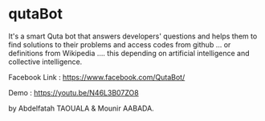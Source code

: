 


# qutaBot

It's a smart Quta bot that answers developers' questions and helps them to find solutions to their problems and access codes from github … or definitions from Wikipedia …. this depending on artificial intelligence and collective intelligence.       

Facebook Link : https://www.facebook.com/QutaBot/          

Demo : https://youtu.be/N46L3B07ZO8    


by Abdelfatah TAOUALA & Mounir AABADA.       
